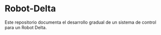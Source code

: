 # Robot-Delta
Este repositorio documenta el desarrollo gradual de un sistema de control para un Robot Delta.
